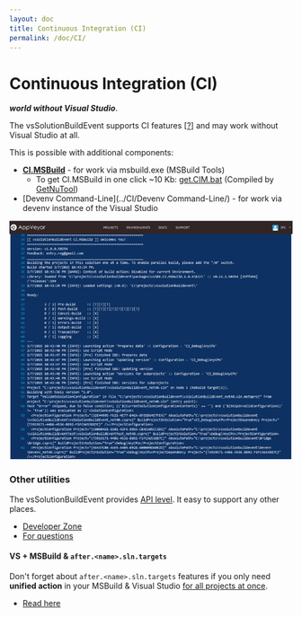 ```yaml
---
layout: doc
title: Continuous Integration (CI)
permalink: /doc/CI/
---
```

# Continuous Integration (CI) 

***world without Visual Studio***.

The vsSolutionBuildEvent supports CI features [[?](http://en.wikipedia.org/wiki/Continuous_integration)] and may work without Visual Studio at all.

This is possible with additional components:

* **[CI.MSBuild](../CI/CI.MSBuild/)** - for work via msbuild.exe (MSBuild Tools)
    * To get CI.MSBuild in one click ~10 Kb: [get.CIM.bat](http://vssbe.r-eg.net/doc/CI/get.CIM.bat) (Compiled by [GetNuTool](https://github.com/3F/GetNuTool))
* [Devenv Command-Line](../CI/Devenv Command-Line/) - for work via devenv instance of the Visual Studio

[![Example with AppVeyor](../Resources/ci_example_appveyor.png)](../CI/CI.MSBuild/)

### Other utilities

The vsSolutionBuildEvent provides [API level](../Scheme/). It easy to support any other places. 

* [Developer Zone](../Dev/)
* [For questions]({{site.issueNew}})

#### VS + MSBuild & `after.<name>.sln.targets`

Don't forget about `after.<name>.sln.targets` features if you only need **unified action** in your MSBuild & Visual Studio [for all projects at once](../Features/Solution-wide/).

* [Read here](../Features/Solution-wide/#afternameslntargets)